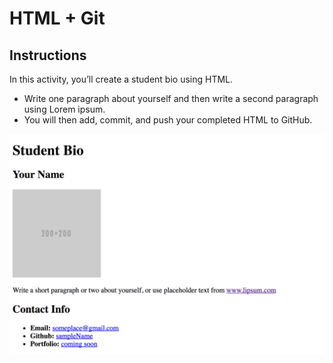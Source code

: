 # HTML + Git

## Instructions

In this activity, you’ll create a student bio using HTML.

- Write one paragraph about yourself and then write a second paragraph using Lorem ipsum.
- You will then add, commit, and push your completed HTML to GitHub.

<img src="../student_bio.png" />
